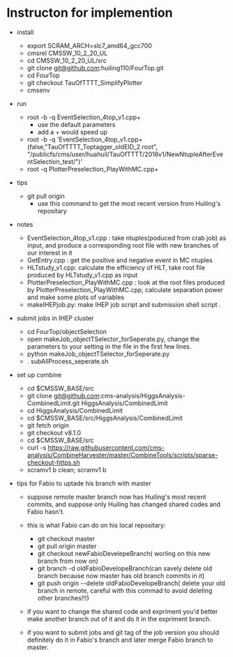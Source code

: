 # Instructon for implemention
* install 
  * export SCRAM_ARCH=slc7_amd64_gcc700
  * cmsrel CMSSW_10_2_20_UL
  * cd CMSSW_10_2_20_UL/src
  * git clone git@github.com:huiling110/FourTop.git 
  * cd FourTop
  * git checkout  TauOfTTTT_SimplifyPlotter
  * cmsenv
 * run
   * root -b -q EventSelection_4top_v1.cpp+
     * use the default parameters
     * add a + would speed up
   * root -b -q 'EventSelection_4top_v1.cpp+(false,"TauOfTTTT_Toptagger_oldEID_2.root", "/publicfs/cms/user/huahuil/TauOfTTTT/2016v1/NewNtupleAfterEventSelection_test/")'
   * root -q PlotterPreselection_PlayWithMC.cpp+
 * tips
    * git pull origin
      * use this command to get the most recent version from Huiling's repositary
 * notes
    * EventSelection_4top_v1.cpp : take ntuples(poduced from crab job) as input, and produce a corresponding root file with new branches of our interest in it 
    * GetEntry.cpp : get the positive and negative event in MC ntuples
    * HLTstudy_v1.cpp: calculate the efficiency of HLT, take root file produced by HLTstudy_v1.cpp as input
    * PlotterPreselection_PlayWithMC.cpp : look at the root files produced by PlotterPreselection_PlayWithMC.cpp, calculate separation power and make some plots of variables
    * makeIHEPjob.py: make IHEP job script and submission shell script .

 * submit jobs in IHEP cluster
    * cd FourTop/objectSelection
    * open makeJob_objectTSelector_forSeperate.py, change the parameters to your setting in the file in the first few lines.
    * python makeJob_objectTSelector_forSeperate.py
    * . subAllProcess_seperate.sh

 * set up combine
    * cd $CMSSW_BASE/src
    * git clone git@github.com:cms-analysis/HiggsAnalysis-CombinedLimit.git HiggsAnalysis/CombinedLimit
    * cd HiggsAnalysis/CombinedLimit
    * cd $CMSSW_BASE/src/HiggsAnalysis/CombinedLimit
    * git fetch origin
    * git checkout v8.1.0
    * cd $CMSSW_BASE/src
    * curl -s https://raw.githubusercontent.com/cms-analysis/CombineHarvester/master/CombineTools/scripts/sparse-checkout-https.sh
    * scramv1 b clean; scramv1 b

 * tips for Fabio to uptade his branch with master
    * suppose remote master branch now has Huiling's most recent commits, and suppose only Huiling has changed shared codes and Fabio hasn't. 
    * this is what Fabio can do on his local repositary:
        * git checkout master 
        * git pull origin master
        * git checkout newFabioDevelepeBranch( worling on this new branch from now on)
        * git branch -d oldFabioDevelopeBranch(can savely delete old branch because now master has old branch commits in it)
        * git push origin --delete oldFabioDevelopeBranch( delete your old branch in remote, careful with this commad to avoid deleting other branches!!!)
       
    * if you want to change the shared code and expriment you'd better make another branch out of it and do it in the expriment branch.
    * if you want to submit jobs and git tag of the job version you should definitely do it in Fabio's branch and later merge Fabio branch to master.
  
      
     
